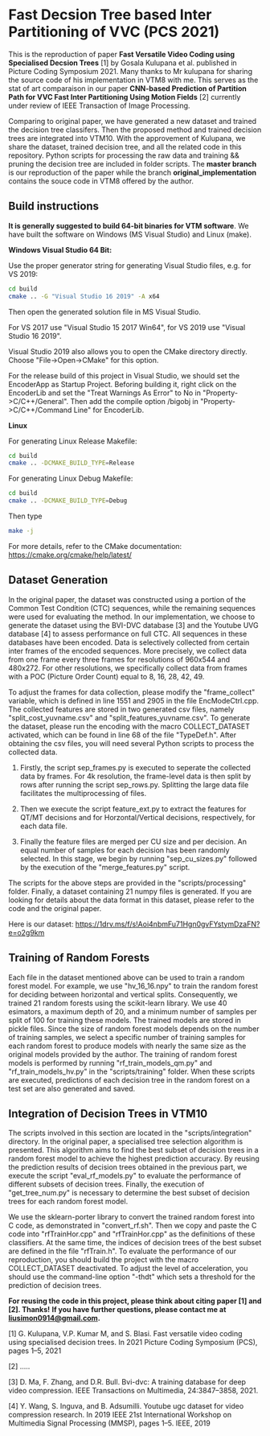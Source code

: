 Fast Decsion Tree based Inter Partitioning of VVC (PCS 2021)
============================================================

This is the reproduction of paper **Fast Versatile Video Coding using Specialised Decsion Trees** [1] by Gosala Kulupana et al. published in Picture Coding Symposium 2021. Many thanks to Mr kulupana for sharing the source code of his implementation in VTM8 with me. This serves as the stat of art comparaison in our paper **CNN-based Prediction of Partition Path for VVC Fast Inter Partitioning Using Motion Fields** [2] currently under review of IEEE Transaction of Image Processing.


Comparing to original paper, we have generated a new dataset and trained the decision tree classifers. Then the proposed method and trained decision trees are integrated into VTM10. With the approvement of Kulupana, we share the dataset, trained decision tree, and all the related code in this repository. Python scripts for processing the raw data and training && pruning the decision tree are included in folder scripts. The **master branch** is our reproduction of the paper while the branch 
**original_implementation** contains the souce code in VTM8 offered by the author.   



Build instructions
------------------

**It is generally suggested to build 64-bit binaries for VTM software**. We have built the software on Windows (MS Visual Studio) and Linux (make).  




**Windows Visual Studio 64 Bit:**

Use the proper generator string for generating Visual Studio files, e.g. for VS 2019:

```bash
cd build
cmake .. -G "Visual Studio 16 2019" -A x64
```

Then open the generated solution file in MS Visual Studio.

For VS 2017 use "Visual Studio 15 2017 Win64", for VS 2019 use "Visual Studio 16 2019".

Visual Studio 2019 also allows you to open the CMake directory directly. Choose "File->Open->CMake" for this option.

For the release build of this project in Visual Studio, we should set the EncoderApp as Startup Project. Beforing building it, 
right click on the EncoderLib and set the "Treat Warnings As Error" to No in "Property->C/C++/General". Then add the compile option 
/bigobj in "Property->C/C++/Command Line" for EncoderLib. 
 

**Linux**

For generating Linux Release Makefile:
```bash
cd build
cmake .. -DCMAKE_BUILD_TYPE=Release
```
For generating Linux Debug Makefile:
```bash
cd build
cmake .. -DCMAKE_BUILD_TYPE=Debug
```

Then type
```bash
make -j
```

For more details, refer to the CMake documentation: https://cmake.org/cmake/help/latest/



Dataset Generation
------------------

In the original paper, the dataset was constructed using a portion of the Common Test Condition (CTC) sequences, while the remaining sequences were used for evaluating the method. In our implementation, we choose to generate the dataset using the BVI-DVC database [3] and the Youtube UVG database [4] to assess performance on full CTC. All sequences in these databases have been encoded. Data is selectively collected from certain inter frames of the encoded sequences. More precisely, we collect data from one frame every three frames for resolutions of 960x544 and 480x272. For other resolutions, we specifically collect data from frames with a POC (Picture Order Count) equal to 8, 16, 28, 42, 49. 

To adjust the frames for data collection, please modify the "frame_collect" variable, which is defined in line 1551 and 2905 in the file EncModeCtrl.cpp. The collected features are stored in two generated csv files, namely "split_cost_yuvname.csv" and "split_features_yuvname.csv". To generate the dataset, please run the encoding with the macro COLLECT_DATASET
activated, which can be found in line 68 of the file "TypeDef.h". After obtaining the csv files, you will need several Python scripts to process the collected data.





1. Firstly, the script sep_frames.py is executed to seperate the collected data by frames. For 4k resolution, the frame-level data is then split by rows after running the script sep_rows.py. Splitting the large data file facilitates the multiprocessing of files.

2. Then we execute the script feature_ext.py to extract the features for QT/MT decisions and for Horzontal/Vertical decisions, respectively, for each data file.

3. Finally the feature files are merged per CU size and per decision. An equal number of samples for each decision has been randomly selected. In this stage, we begin by running "sep_cu_sizes.py" followed by the execution of the "merge_features.py" script.


The scripts for the above steps are provided in the "scripts/processing" folder. Finally, a dataset containing 21 numpy files is generated. If you are looking for details about the data format in this dataset, please refer to the code and the original paper. 


Here is our dataset: https://1drv.ms/f/s!Aoi4nbmFu71Hgn0gvFYstymDzaFN?e=o2g9km


Training of Random Forests 
--------------------------

Each file in the dataset mentioned above can be used to train a random forest model. For example, we use "hv_16_16.npy" to train the random forest for deciding between horizontal and vertical splits. Consequently, we trained 21 random forests using the scikit-learn library. We use 40 esimators, a maximum depth of 20, and a minimum number of samples per split of 100 for training these models.
The trained models are stored in pickle files. Since the size of random forest models depends on the number of training samples, we select a specific number of training samples for each random forest to produce models with nearly the same size as the original models provided by the author.
The training of random forest models is performed by running "rf_train_models_qm.py" and "rf_train_models_hv.py" in the "scripts/training" folder. When these scripts are executed, predictions of each decision tree in the random forest on a test set are also generated and saved.




Integration of Decision Trees in VTM10 
--------------------------

The scripts involved in this section are located in the "scripts/integration" directory. In the original paper, a specialised tree selection algorithm is presented. This algorithm aims to find the best subset of decision trees in a random forest model to achieve the highest prediction accuracy. By reusing the prediction results of decision trees obtained in the previous part, we execute the script "eval_rf_models.py" to evaluate the 
performance of different subsets of decision trees. Finally, the execution of "get_tree_num.py" is necessary to determine the best subset of decision trees for each random forest model.



We use the sklearn-porter library to convert the trained random forest into C code, as demonstrated in "convert_rf.sh". Then we copy and paste the C code into "rfTrainHor.cpp" and "rfTrainHor.cpp"
as the definitions of these classifiers. At the same time, the indices of decision trees of the best subset are defined in the file "rfTrain.h". To evaluate the performance of our reproduction, you should build the project with the macro COLLECT_DATASET deactivated. To adjust the level of acceleration, you should use the command-line option "-thdt" which sets a threshold for the prediction of decision trees.



**For reusing the code in this project, please think about citing paper [1] and [2]. Thanks!**
**If you have further questions, please contact me at liusimon0914@gmail.com.**


[1] G. Kulupana, V.P. Kumar M, and S. Blasi. Fast versatile video coding
using specialised decision trees. In 2021 Picture Coding Symposium
(PCS), pages 1–5, 2021

[2] .....

[3] D. Ma, F. Zhang, and D.R. Bull. Bvi-dvc: A training database for deep
video compression. IEEE Transactions on Multimedia, 24:3847–3858,
2021.

[4] Y. Wang, S. Inguva, and B. Adsumilli. Youtube ugc dataset for video
compression research. In 2019 IEEE 21st International Workshop on
Multimedia Signal Processing (MMSP), pages 1–5. IEEE, 2019





